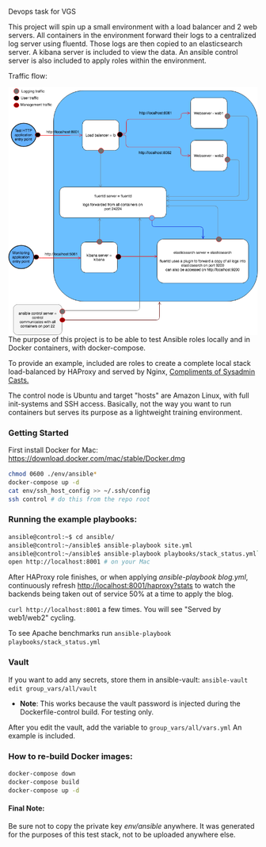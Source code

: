 Devops task for VGS

This project will spin up a small environment with a load balancer and 2 web servers.  All containers in the environment forward their logs to a centralized log server using fluentd.  Those logs are then copied to an elasticsearch server.  A kibana server is included to view the data.  An ansible control server is also included to apply roles within the environment.

Traffic flow:

<img src="devops-task.png"
     alt="Traffic flow"
     style="float: left; margin-right: 10px;" />

The purpose of this project is to be able to test Ansible roles locally and in Docker containers, with docker-compose.

To provide an example, included are roles to create a complete local stack load-balanced by HAProxy and served by Nginx, [Compliments of Sysadmin Casts. ](https://sysadmincasts.com/episodes/47-zero-downtime-deployments-with-ansible-part-4-4)

The control node is Ubuntu and target "hosts" are Amazon Linux, with full init-systems and SSH access.  Basically, not the way you want to run containers but serves its purpose as a lightweight training environment.

### Getting Started
First install Docker for Mac: https://download.docker.com/mac/stable/Docker.dmg

```bash
chmod 0600 ./env/ansible*
docker-compose up -d
cat env/ssh_host_config >> ~/.ssh/config
ssh control # do this from the repo root
```

### Running the example playbooks:
```bash
ansible@control:~$ cd ansible/
ansible@control:~/ansible$ ansible-playbook site.yml
ansible@control:~/ansible$ ansible-playbook playbooks/stack_status.yml`
open http://localhost:8001 # on your Mac
```

After HAProxy role finishes, or when applying *ansible-playbook blog.yml*, continuously refresh <http://localhost:8001/haproxy?stats> to watch the backends being taken out of service 50% at a time to apply the blog.

`curl http://localhost:8001` a few times.  You will see "Served by web1/web2" cycling.

To see Apache benchmarks run `ansible-playbook playbooks/stack_status.yml`

### Vault
If you want to add any secrets, store them in ansible-vault:
`ansible-vault edit group_vars/all/vault`
* **Note**: This works because the vault password is injected during the Dockerfile-control build.  For testing only.

After you edit the vault, add the variable to `group_vars/all/vars.yml`
An example is included.

### How to re-build Docker images:
```bash
docker-compose down
docker-compose build
docker-compose up -d
```

#### Final Note:
Be sure not to copy the private key *env/ansible* anywhere.  It was generated for the purposes of this test stack, not to be uploaded anywhere else.
